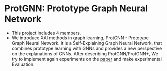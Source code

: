 # ProtGNN: Prototype Graph Neural Network

- This project includes 4 members.
- We introduce XAI methods in graph learning, ProtGNN - Prototype Graph Neural Network. It is a Self-Explaining Graph Neural Network, that combines prototype learning with GNNs and provides a new perspective on the explanations of GNNs. After describing ProtGNN/ProtGNN+, We try to implement again experiments on the [paper](https://arxiv.org/abs/2112.00911) and make experimental Evaluation.
